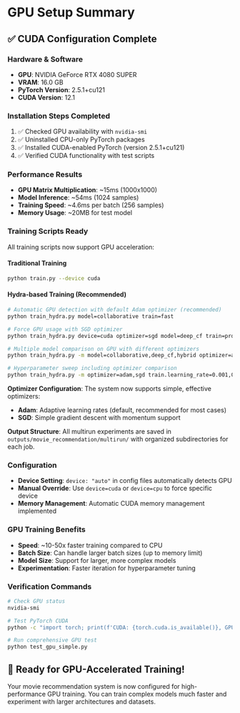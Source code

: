 # GPU Setup Summary

## ✅ CUDA Configuration Complete

### Hardware & Software
- **GPU**: NVIDIA GeForce RTX 4080 SUPER
- **VRAM**: 16.0 GB
- **PyTorch Version**: 2.5.1+cu121
- **CUDA Version**: 12.1

### Installation Steps Completed
1. ✅ Checked GPU availability with `nvidia-smi`
2. ✅ Uninstalled CPU-only PyTorch packages
3. ✅ Installed CUDA-enabled PyTorch (version 2.5.1+cu121)
4. ✅ Verified CUDA functionality with test scripts

### Performance Results
- **GPU Matrix Multiplication**: ~15ms (1000x1000)
- **Model Inference**: ~54ms (1024 samples)
- **Training Speed**: ~4.6ms per batch (256 samples)
- **Memory Usage**: ~20MB for test model

### Training Scripts Ready
All training scripts now support GPU acceleration:

#### Traditional Training
```bash
python train.py --device cuda
```

#### Hydra-based Training (Recommended)
```bash
# Automatic GPU detection with default Adam optimizer (recommended)
python train_hydra.py model=collaborative train=fast

# Force GPU usage with SGD optimizer
python train_hydra.py device=cuda optimizer=sgd model=deep_cf train=production

# Multiple model comparison on GPU with different optimizers
python train_hydra.py -m model=collaborative,deep_cf,hybrid optimizer=adam

# Hyperparameter sweep including optimizer comparison
python train_hydra.py -m optimizer=adam,sgd train.learning_rate=0.001,0.01,0.1 train.batch_size=256,512
```

**Optimizer Configuration**: The system now supports simple, effective optimizers:
- **Adam**: Adaptive learning rates (default, recommended for most cases)
- **SGD**: Simple gradient descent with momentum support

**Output Structure**: All multirun experiments are saved in `outputs/movie_recommendation/multirun/` with organized subdirectories for each job.

### Configuration
- **Device Setting**: `device: "auto"` in config files automatically detects GPU
- **Manual Override**: Use `device=cuda` or `device=cpu` to force specific device
- **Memory Management**: Automatic CUDA memory management implemented

### GPU Training Benefits
- **Speed**: ~10-50x faster training compared to CPU
- **Batch Size**: Can handle larger batch sizes (up to memory limit)
- **Model Size**: Support for larger, more complex models
- **Experimentation**: Faster iteration for hyperparameter tuning

### Verification Commands
```bash
# Check GPU status
nvidia-smi

# Test PyTorch CUDA
python -c "import torch; print(f'CUDA: {torch.cuda.is_available()}, GPU: {torch.cuda.get_device_name(0) if torch.cuda.is_available() else \"None\"}')"

# Run comprehensive GPU test
python test_gpu_simple.py
```

## 🚀 Ready for GPU-Accelerated Training!

Your movie recommendation system is now configured for high-performance GPU training. You can train complex models much faster and experiment with larger architectures and datasets.